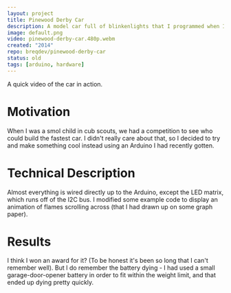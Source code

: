 ```yaml
---
layout: project
title: Pinewood Derby Car
description: A model car full of blinkenlights that I programmed when I was a smol child.
image: default.png
video: pinewood-derby-car.480p.webm
created: "2014"
repo: breqdev/pinewood-derby-car
status: old
tags: [arduino, hardware]
---
```


<YouTube id="X23kVwWfueI" />

<Caption>
A quick video of the car in action.
</Caption>

# Motivation

When I was a smol child in cub scouts, we had a competition to see who could build the fastest car. I didn't really care about that, so I decided to try and make something cool instead using an Arduino I had recently gotten.

# Technical Description

Almost everything is wired directly up to the Arduino, except the LED matrix, which runs off of the I2C bus. I modified some example code to display an animation of flames scrolling across (that I had drawn up on some graph paper).

# Results

I think I won an award for it? (To be honest it's been so long that I can't remember well). But I do remember the battery dying - I had used a small garage-door-opener battery in order to fit within the weight limit, and that ended up dying pretty quickly.

